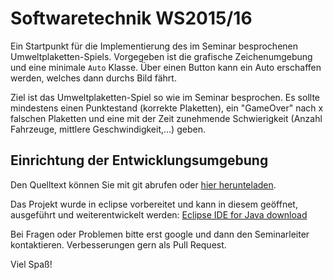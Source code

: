 
# Softwaretechnik WS2015/16

Ein Startpunkt für die Implementierung des im Seminar besprochenen Umweltplaketten-Spiels.
Vorgegeben ist die grafische Zeichenumgebung und eine minimale `Auto` Klasse.
Über einen Button kann ein Auto erschaffen werden, welches dann durchs Bild fährt.

Ziel ist das Umweltplaketten-Spiel so wie im Seminar besprochen.
Es sollte mindestens einen Punktestand (korrekte Plaketten), ein "GameOver" nach x falschen Plaketten und eine
mit der Zeit zunehmende Schwierigkeit (Anzahl Fahrzeuge, mittlere Geschwindigkeit,...) geben.

##  Einrichtung der Entwicklungsumgebung

Den Quelltext können Sie mit git abrufen oder [hier herunteladen](https://github.com/tuiSSE/SWTSeminarBeispiel/archive/master.zip).

Das Projekt wurde in eclipse vorbereitet und kann in diesem geöffnet, ausgeführt und weiterentwickelt werden: 
[Eclipse IDE for Java download](http://www.eclipse.org/downloads)

Bei Fragen oder Problemen bitte erst google und dann den Seminarleiter kontaktieren. Verbesserungen gern als Pull Request.

Viel Spaß!
